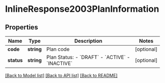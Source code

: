 # InlineResponse2003PlanInformation

## Properties
Name | Type | Description | Notes
------------ | ------------- | ------------- | -------------
**code** | **string** | Plan code | [optional] 
**status** | **string** | Plan Status:  - &#x60;DRAFT&#x60;  - &#x60;ACTIVE&#x60;  - &#x60;INACTIVE&#x60; | [optional] 

[[Back to Model list]](../README.md#documentation-for-models) [[Back to API list]](../README.md#documentation-for-api-endpoints) [[Back to README]](../README.md)


